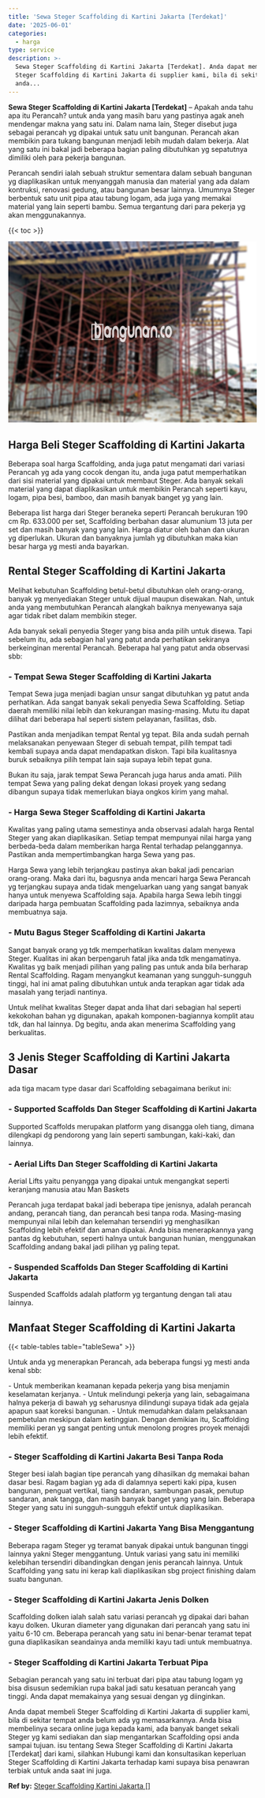 ```yaml
---
title: 'Sewa Steger Scaffolding di Kartini Jakarta [Terdekat]'
date: '2025-06-01'
categories:
  - harga
type: service
description: >-
  Sewa Steger Scaffolding di Kartini Jakarta [Terdekat]. Anda dapat membeli
  Steger Scaffolding di Kartini Jakarta di supplier kami, bila di sekitar tempat
  anda...
---
```


**Sewa Steger Scaffolding di Kartini Jakarta \[Terdekat\]** – Apakah anda tahu apa itu Perancah? untuk anda yang masih baru yang pastinya agak aneh mendengar makna yang satu ini. Dalam nama lain, Steger disebut juga sebagai perancah yg dipakai untuk satu unit bangunan. Perancah akan membikin para tukang bangunan menjadi lebih mudah dalam bekerja. Alat yang satu ini bakal jadi beberapa bagian paling dibutuhkan yg sepatutnya dimiliki oleh para pekerja bangunan.

Perancah sendiri ialah sebuah struktur sementara dalam sebuah bangunan yg diaplikasikan untuk menyanggah manusia dan material yang ada dalam kontruksi, renovasi gedung, atau bangunan besar lainnya. Umumnya Steger berbentuk satu unit pipa atau tabung logam, ada juga yang memakai material yang lain seperti bambu. Semua tergantung dari para pekerja yg akan menggunakannya.

{{< toc >}}

![Sewa Steger Scaffolding di Kartini Jakarta [Terdekat]](/images/sewa-scaffolding-steger-28.png)

## Harga Beli Steger Scaffolding di Kartini Jakarta

Beberapa soal harga Scaffolding, anda juga patut mengamati dari variasi Perancah yg ada yang cocok dengan itu, anda juga patut memperhatikan dari sisi material yang dipakai untuk membaut Steger. Ada banyak sekali material yang dapat diaplikasikan untuk membikin Perancah seperti kayu, logam, pipa besi, bamboo, dan masih banyak banget yg yang lain.

Beberapa list harga dari Steger beraneka seperti Perancah berukuran 190 cm Rp. 633.000 per set, Scaffolding berbahan dasar alumunium 13 juta per set dan masih banyak yang yang lain. Harga diatur oleh bahan dan ukuran yg diperlukan. Ukuran dan banyaknya jumlah yg dibutuhkan maka kian besar harga yg mesti anda bayarkan.

## Rental Steger Scaffolding di Kartini Jakarta

Melihat kebutuhan Scaffolding betul-betul dibutuhkan oleh orang-orang, banyak yg menyediakan Steger untuk dijual maupun disewakan. Nah, untuk anda yang membutuhkan Perancah alangkah baiknya menyewanya saja agar tidak ribet dalam membikin steger.

Ada banyak sekali penyedia Steger yang bisa anda pilih untuk disewa. Tapi sebelum itu, ada sebagian hal yang patut anda perhatikan sekiranya berkeinginan merental Perancah. Beberapa hal yang patut anda observasi sbb:

### \- Tempat Sewa Steger Scaffolding di Kartini Jakarta

Tempat Sewa juga menjadi bagian unsur sangat dibutuhkan yg patut anda perhatikan. Ada sangat banyak sekali penyedia Sewa Scaffolding. Setiap daerah memiliki nilai lebih dan kekurangan masing-masing. Mutu itu dapat dilihat dari beberapa hal seperti sistem pelayanan, fasilitas, dsb.

Pastikan anda menjadikan tempat Rental yg tepat. Bila anda sudah pernah melaksanakan penyewaan Steger di sebuah tempat, pilih tempat tadi kembali supaya anda dapat mendapatkan diskon. Tapi bila kualitasnya buruk sebaiknya pilih tempat lain saja supaya lebih tepat guna.

Bukan itu saja, jarak tempat Sewa Perancah juga harus anda amati. Pilih tempat Sewa yang paling dekat dengan lokasi proyek yang sedang dibangun supaya tidak memerlukan biaya ongkos kirim yang mahal.

### \- Harga Sewa Steger Scaffolding di Kartini Jakarta

Kwalitas yang paling utama semestinya anda observasi adalah harga Rental Steger yang akan diaplikasikan. Setiap tempat mempunyai nilai harga yang berbeda-beda dalam memberikan harga Rental terhadap pelanggannya. Pastikan anda mempertimbangkan harga Sewa yang pas.

Harga Sewa yang lebih terjangkau pastinya akan bakal jadi pencarian orang-orang. Maka dari itu, bagusnya anda mencari harga Sewa Perancah yg terjangkau supaya anda tidak mengeluarkan uang yang sangat banyak hanya untuk menyewa Scaffolding saja. Apabila harga Sewa lebih tinggi daripada harga pembuatan Scaffolding pada lazimnya, sebaiknya anda membuatnya saja.

### \- Mutu Bagus Steger Scaffolding di Kartini Jakarta

Sangat banyak orang yg tdk memperhatikan kwalitas dalam menyewa Steger. Kualitas ini akan berpengaruh fatal jika anda tdk mengamatinya. Kwalitas yg baik menjadi pilihan yang paling pas untuk anda bila berharap Rental Scaffolding. Ragam menyangkut keamanan yang sungguh-sungguh tinggi, hal ini amat paling dibutuhkan untuk anda terapkan agar tidak ada masalah yang terjadi nantinya.

Untuk melihat kwalitas Steger dapat anda lihat dari sebagian hal seperti kekokohan bahan yg digunakan, apakah komponen-bagiannya komplit atau tdk, dan hal lainnya. Dg begitu, anda akan menerima Scaffolding yang berkualitas.

## 3 Jenis Steger Scaffolding di Kartini Jakarta Dasar

ada tiga macam type dasar dari Scaffolding sebagaimana berikut ini:

### \- Supported Scaffolds Dan Steger Scaffolding di Kartini Jakarta

Supported Scaffolds merupakan platform yang disangga oleh tiang, dimana dilengkapi dg pendorong yang lain seperti sambungan, kaki-kaki, dan lainnya.

### \- Aerial Lifts Dan Steger Scaffolding di Kartini Jakarta

Aerial Lifts yaitu penyangga yang dipakai untuk mengangkat seperti keranjang manusia atau Man Baskets

Perancah juga terdapat bakal jadi beberapa tipe jenisnya, adalah perancah andang, perancah tiang, dan perancah besi tanpa roda. Masing-masing mempunyai nilai lebih dan kelemahan tersendiri yg menghasilkan Scaffolding lebih efektif dan aman dipakai. Anda bisa menerapkannya yang pantas dg kebutuhan, seperti halnya untuk bangunan hunian, menggunakan Scaffolding andang bakal jadi pilihan yg paling tepat.

### \- Suspended Scaffolds Dan Steger Scaffolding di Kartini Jakarta

Suspended Scaffolds adalah platform yg tergantung dengan tali atau lainnya.

## Manfaat Steger Scaffolding di Kartini Jakarta

{{< table-tables table="tableSewa" >}}

Untuk anda yg menerapkan Perancah, ada beberapa fungsi yg mesti anda kenal sbb:

\- Untuk memberikan keamanan kepada pekerja yang bisa menjamin keselamatan kerjanya. - Untuk melindungi pekerja yang lain, sebagaimana halnya pekerja di bawah yg seharusnya dilindungi supaya tidak ada gejala apapun saat koreksi bangunan. - Untuk memudahkan dalam pelaksanaan pembetulan meskipun dalam ketinggian. Dengan demikian itu, Scaffolding memiliki peran yg sangat penting untuk menolong progres proyek menajdi lebih efektif.

### \- Steger Scaffolding di Kartini Jakarta Besi Tanpa Roda

Steger besi ialah bagian tipe perancah yang dihasilkan dg memakai bahan dasar besi. Ragam bagian yg ada di dalamnya seperti kaki pipa, kusen bangunan, penguat vertikal, tiang sandaran, sambungan pasak, penutup sandaran, anak tangga, dan masih banyak banget yang yang lain. Beberapa Steger yang satu ini sungguh-sungguh efektif untuk diaplikasikan.

### \- Steger Scaffolding di Kartini Jakarta Yang Bisa Menggantung

Beberapa ragam Steger yg teramat banyak dipakai untuk bangunan tinggi lainnya yakni Steger menggantung. Untuk variasi yang satu ini memiliki kelebihan tersendiri dibandingkan dengan jenis perancah lainnya. Untuk Scaffolding yang satu ini kerap kali diaplikasikan sbg project finishing dalam suatu bangunan.

### \- Steger Scaffolding di Kartini Jakarta Jenis Dolken

Scaffolding dolken ialah salah satu variasi perancah yg dipakai dari bahan kayu dolken. Ukuran diameter yang digunakan dari perancah yang satu ini yaitu 6-10 cm. Beberapa perancah yang satu ini benar-benar teramat tepat guna diaplikasikan seandainya anda memiliki kayu tadi untuk membuatnya.

### \- Steger Scaffolding di Kartini Jakarta Terbuat Pipa

Sebagian perancah yang satu ini terbuat dari pipa atau tabung logam yg bisa disusun sedemikian rupa bakal jadi satu kesatuan perancah yang tinggi. Anda dapat memakainya yang sesuai dengan yg diinginkan.

Anda dapat membeli Steger Scaffolding di Kartini Jakarta di supplier kami, bila di sekitar tempat anda belum ada yg memasarkannya. Anda bisa membelinya secara online juga kepada kami, ada banyak banget sekali Steger yg kami sediakan dan siap mengantarkan Scaffolding opsi anda sampai tujuan. isu tentang Sewa Steger Scaffolding di Kartini Jakarta \[Terdekat\] dari kami, silahkan Hubungi kami dan konsultasikan keperluan Steger Scaffolding di Kartini Jakarta terhadap kami supaya bisa penawran terbiak untuk anda saat ini juga.

**Ref by:** [Steger Scaffolding Kartini Jakarta []](https://id.wikipedia.org/wiki/Steger)
